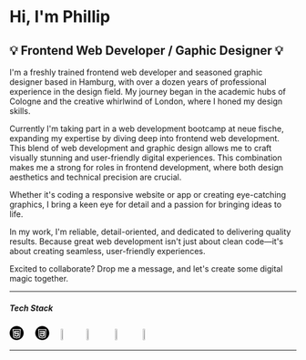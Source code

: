 # Hi, I'm Phillip
## :bulb: Frontend Web Developer / Gaphic Designer :bulb:

I'm a freshly trained frontend web developer and seasoned graphic designer based in Hamburg, with over a dozen years of professional experience in the design field. My journey began in the academic hubs of Cologne and the creative whirlwind of London, where I honed my design skills.

Currently I'm taking part in a web development bootcamp at neue fische, expanding my expertise by diving deep into frontend web development. This blend of web development and graphic design allows me to craft visually stunning and user-friendly digital experiences. This combination makes me a strong for roles in frontend development, where both design aesthetics and technical precision are crucial. 

Whether it's coding a responsive website or app or creating eye-catching graphics, I bring a keen eye for detail and a passion for bringing ideas to life.

In my work, I'm reliable, detail-oriented, and dedicated to delivering quality results. Because great web development isn't just about clean code—it's about creating seamless, user-friendly experiences.

Excited to collaborate? Drop me a message, and let's create some digital magic together.

---

##### Tech Stack
<p>
<img src="/pics/ICON-HTML.png" width="5%" height="5%"> &nbsp; &nbsp;
<img src="/pics/ICON-CSS.png" width="5%" height="5%"> &nbsp; &nbsp;
<img src="/pics/ICONS-JS.png" width="5%" height="5%"> &nbsp; &nbsp;
<img src="/pics/ICONS-Ract.png" width="6%" height="6%"> &nbsp; &nbsp;
<img src="/pics/ICONS-Next.png" width="6%" height="6%"> &nbsp; &nbsp;
<img src="/pics/ICONS-MongoDB.png" width="6%" height="6%">
</p> 

---
